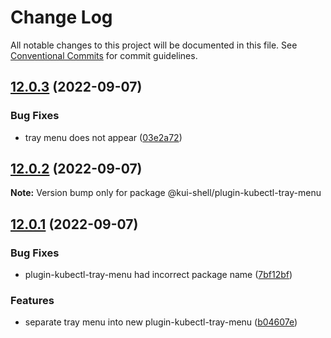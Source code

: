 # Change Log

All notable changes to this project will be documented in this file.
See [Conventional Commits](https://conventionalcommits.org) for commit guidelines.

## [12.0.3](https://github.com/IBM/kui/compare/v12.0.2...v12.0.3) (2022-09-07)

### Bug Fixes

- tray menu does not appear ([03e2a72](https://github.com/IBM/kui/commit/03e2a72))

## [12.0.2](https://github.com/IBM/kui/compare/v12.0.1...v12.0.2) (2022-09-07)

**Note:** Version bump only for package @kui-shell/plugin-kubectl-tray-menu

## [12.0.1](https://github.com/IBM/kui/compare/v12.0.0...v12.0.1) (2022-09-07)

### Bug Fixes

- plugin-kubectl-tray-menu had incorrect package name ([7bf12bf](https://github.com/IBM/kui/commit/7bf12bf))

### Features

- separate tray menu into new plugin-kubectl-tray-menu ([b04607e](https://github.com/IBM/kui/commit/b04607e))
